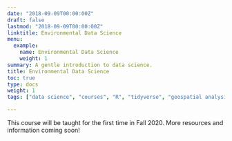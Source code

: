 ```yaml
---
date: "2018-09-09T00:00:00Z"
draft: false
lastmod: "2018-09-09T00:00:00Z"
linktitle: Environmental Data Science
menu:
  example:
    name: Environmental Data Science
    weight: 1
summary: A gentle introduction to data science.
title: Environmental Data Science
toc: true
type: docs
weight: 1
tags: ["data science", "courses", "R", "tidyverse", "geospatial analysis"]

---
```


This course will be taught for the first time in Fall 2020.  More resources and information coming soon!